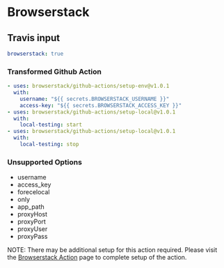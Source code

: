 # Browserstack

## Travis input

```yaml
browserstack: true
```

### Transformed Github Action

```yaml
- uses: browserstack/github-actions/setup-env@v1.0.1
  with:
    username: "${{ secrets.BROWSERSTACK_USERNAME }}"
    access-key: "${{ secrets.BROWSERSTACK_ACCESS_KEY }}"
- uses: browserstack/github-actions/setup-local@v1.0.1
  with:
    local-testing: start
- uses: browserstack/github-actions/setup-local@v1.0.1
  with:
    local-testing: stop
```

### Unsupported Options

- username
- access_key
- forecelocal
- only
- app_path
- proxyHost
- proxyPort
- proxyUser
- proxyPass

NOTE: There may be additional setup for this action required. Please visit the [Browserstack Action](https://github.com/browserstack/github-actions/tree/master/setup-local) page to complete setup of the action.
